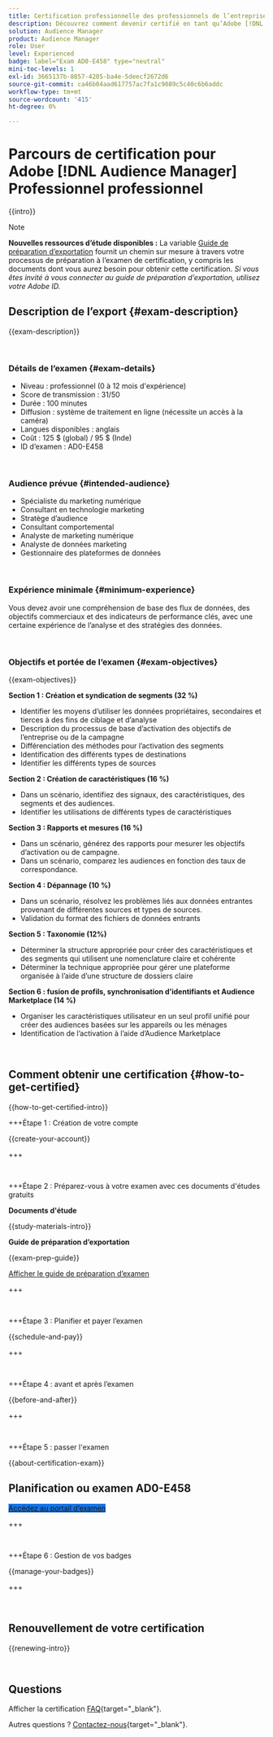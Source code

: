 ```yaml
---
title: Certification professionnelle des professionnels de l’entreprise
description: Découvrez comment devenir certifié en tant qu’Adobe [!DNL Audience Manager] Professionnel de l’entreprise.
solution: Audience Manager
product: Audience Manager
role: User
level: Experienced
badge: label="Exam AD0-E458" type="neutral"
mini-toc-levels: 1
exl-id: 3665137b-8057-4205-ba4e-5deecf2672d6
source-git-commit: ca46b04aad617757ac7fa1c9089c5c40c6b6addc
workflow-type: tm+mt
source-wordcount: '415'
ht-degree: 0%

---
```


# Parcours de certification pour Adobe [!DNL Audience Manager] Professionnel professionnel

{{intro}}

>[!NOTE]
>
>**Nouvelles ressources d’étude disponibles :** La variable [Guide de préparation d’exportation](https://app.rockinfo.com/courses/245) fournit un chemin sur mesure à travers votre processus de préparation à l’examen de certification, y compris les documents dont vous aurez besoin pour obtenir cette certification. _Si vous êtes invité à vous connecter au guide de préparation d’exportation, utilisez votre Adobe ID._

## Description de l’export {#exam-description}

{{exam-description}}

<br>

### Détails de l’examen {#exam-details}

* Niveau : professionnel (0 à 12 mois d&#39;expérience)
* Score de transmission : 31/50
* Durée : 100 minutes
* Diffusion : système de traitement en ligne (nécessite un accès à la caméra)
* Langues disponibles : anglais
* Coût : 125 $ (global) / 95 $ (Inde)
* ID d’examen : AD0-E458

<br>

### Audience prévue {#intended-audience}

* Spécialiste du marketing numérique
* Consultant en technologie marketing
* Stratège d’audience
* Consultant comportemental
* Analyste de marketing numérique
* Analyste de données marketing
* Gestionnaire des plateformes de données

<br>

### Expérience minimale {#minimum-experience}

Vous devez avoir une compréhension de base des flux de données, des objectifs commerciaux et des indicateurs de performance clés, avec une certaine expérience de l’analyse et des stratégies des données.

<br>

### Objectifs et portée de l’examen {#exam-objectives}

{{exam-objectives}}

**Section 1 : Création et syndication de segments (32 %)**

* Identifier les moyens d’utiliser les données propriétaires, secondaires et tierces à des fins de ciblage et d’analyse
* Description du processus de base d’activation des objectifs de l’entreprise ou de la campagne
* Différenciation des méthodes pour l’activation des segments
* Identification des différents types de destinations
* Identifier les différents types de sources

**Section 2 : Création de caractéristiques (16 %)**

* Dans un scénario, identifiez des signaux, des caractéristiques, des segments et des audiences.
* Identifier les utilisations de différents types de caractéristiques

**Section 3 : Rapports et mesures (16 %)**

* Dans un scénario, générez des rapports pour mesurer les objectifs d’activation ou de campagne.
* Dans un scénario, comparez les audiences en fonction des taux de correspondance.

**Section 4 : Dépannage (10 %)**

* Dans un scénario, résolvez les problèmes liés aux données entrantes provenant de différentes sources et types de sources.
* Validation du format des fichiers de données entrants

**Section 5 : Taxonomie (12%)**

* Déterminer la structure appropriée pour créer des caractéristiques et des segments qui utilisent une nomenclature claire et cohérente
* Déterminer la technique appropriée pour gérer une plateforme organisée à l’aide d’une structure de dossiers claire

**Section 6 : fusion de profils, synchronisation d’identifiants et Audience Marketplace (14 %)**

* Organiser les caractéristiques utilisateur en un seul profil unifié pour créer des audiences basées sur les appareils ou les ménages
* Identification de l’activation à l’aide d’Audience Marketplace

<br>

## Comment obtenir une certification {#how-to-get-certified}

{{how-to-get-certified-intro}}

+++Étape 1 : Création de votre compte

{{create-your-account}}

+++

<br>

+++Étape 2 : Préparez-vous à votre examen avec ces documents d&#39;études gratuits

**Documents d&#39;étude**

{{study-materials-intro}}

**Guide de préparation d’exportation**

{{exam-prep-guide}}

[Afficher le guide de préparation d’examen](https://app.rockinfo.com/courses/245)

+++

<br>

+++Étape 3 : Planifier et payer l’examen

{{schedule-and-pay}}

+++

<br>

+++Étape 4 : avant et après l’examen

{{before-and-after}}

+++

<br>

+++Étape 5 : passer l&#39;examen

{{about-certification-exam}}

## Planification ou examen AD0-E458

<a href="https://www.certmetrics.com/adobe/candidate/examity_sso.aspx?eid=AD0-E458" target="_blank" class="spectrum-Button spectrum-Button--fill spectrum-Button--accent spectrum-Button--sizeM is-margin-bottom-big-big at-element-click-tracking" style="background-color:#1473E6">

<span class="spectrum-Button-label has-no-wrap">
   Accédez au portail d’examen
</span>
</a>

+++

<br>

+++Étape 6 : Gestion de vos badges

{{manage-your-badges}}

+++

<br>

## Renouvellement de votre certification

{{renewing-intro}}

<br>

## Questions

Afficher la certification [FAQ](https://experienceleague.adobe.com/docs/certification/certification/faq.html){target="_blank"}.

Autres questions ? [Contactez-nous](mailto:certif@adobe.com){target="_blank"}.

